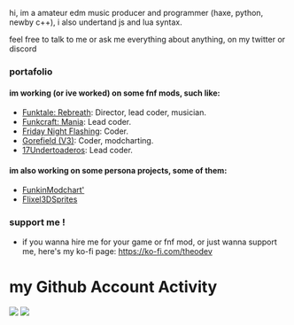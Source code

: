 hi, im a amateur edm music producer and programmer (haxe, python, newby c++), i also undertand js and lua syntax.

feel free to talk to me or ask me everything about anything, on my twitter or discord

### portafolio
#### im working (or ive worked) on some fnf mods, such like:
- [Funktale: Rebreath](https://x.com/PapuTeamXD): Director, lead coder, musician.
- [Funkcraft: Mania](https://x.com/FunkCraftMania): Lead coder.
- [Friday Night Flashing](https://x.com/CrewFrivGames?t=TEJxjy0vS5q4Pn5q20NuWA&s=09): Coder.
- [Gorefield (V3)](https://x.com/GorefieldMod): Coder, modcharting.
- [17Undertoaderos](https://x.com/Undertoaderos?t=l4mEqbajLxe-P6y_zxdBlA&s=09): Lead coder.

#### im also working on some persona projects, some of them:
- [FunkinModchart'](https://lib.haxe.org/p/funkin-modchart/)
- [Flixel3DSprites](https://github.com/TheoDevelops/Flixel-3DSprites)

### support me !
- if you wanna hire me for your game or fnf mod, or just wanna support me, here's my ko-fi page: https://ko-fi.com/theodev

# my Github Account Activity
  
![](https://github-readme-stats.vercel.app/api?username=TheoDevelops&show_icons=true&theme=nord)
![](https://github-readme-stats.vercel.app/api/top-langs/?username=TheoDevelops&layout=compact&show_icons=true&theme=nord)
